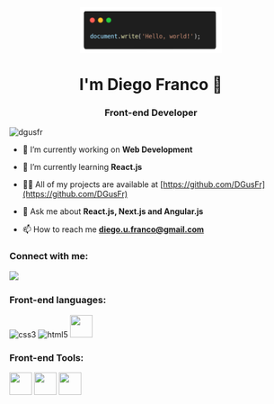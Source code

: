 <div align="center">
  <img align="center" alt="Coding" width="50%" src="hw.png">
</div>

<h1 align="center">I'm Diego Franco 👋</h1>

<h3 align="center">Front-end Developer</h3>


<p align="left"> <img src="https://komarev.com/ghpvc/?username=dgusfr&label=Profile%20views&color=0e75b6&style=flat" alt="dgusfr" /> </p>


- 🔭 I’m currently working on **Web Development**

- 🌱 I’m currently learning **React.js**

- 👨‍💻 All of my projects are available at [https://github.com/DGusFr](https://github.com/DGusFr)

- 💬 Ask me about **React.js, Next.js and Angular.js**

- 📫 How to reach me **diego.u.franco@gmail.com**

<h3 align="left">Connect with me:</h3>
  <p align="left">
  <a href="https://www.linkedin.com/in/diego-gustavo-franco/" target="_blank"><img src="https://img.shields.io/badge/-LinkedIn-%230077B5?style=for-the-badge&logo=linkedin&logoColor=white" target="_blank"></a> 
  </p>

<h3 align="left">Front-end languages:</h3>

<p align="left"> 
  <a> 
      <img src="https://cdn.jsdelivr.net/gh/devicons/devicon/icons/css3/css3-original.svg" alt="css3" width="40" height="40"/> 
      <img src="https://cdn.jsdelivr.net/gh/devicons/devicon/icons/html5/html5-original.svg"" alt="html5" width="40" height="40"/> </a> 
      <img src="https://cdn.jsdelivr.net/gh/devicons/devicon/icons/javascript/javascript-plain.svg" width="40" height="40" />  
  </a> 
<p>        

<h3 align="left">Front-end Tools:</h3>                                                                                                                        
<p align="left">                                                                                                                         
  <a> 
      <img src="https://cdn.jsdelivr.net/gh/devicons/devicon/icons/react/react-original-wordmark.svg" width="40" height="40" />
      <img src="https://cdn.jsdelivr.net/gh/devicons/devicon/icons/nodejs/nodejs-original-wordmark.svg" width="40" height="40" />
      <img src="https://cdn.jsdelivr.net/gh/devicons/devicon/icons/nextjs/nextjs-original-wordmark.svg" width="40" height="40" />
  </a>
</p>
  

 






